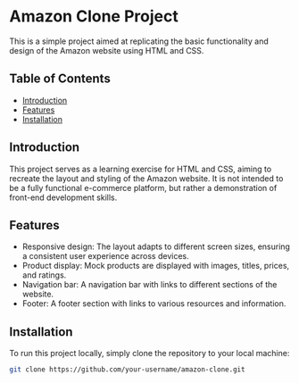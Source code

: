# Amazon Clone Project

This is a simple project aimed at replicating the basic functionality and design of the Amazon website using HTML and CSS.

## Table of Contents

- [Introduction](#introduction)
- [Features](#features)
- [Installation](#installation)

## Introduction

This project serves as a learning exercise for HTML and CSS, aiming to recreate the layout and styling of the Amazon website. It is not intended to be a fully functional e-commerce platform, but rather a demonstration of front-end development skills.

## Features

- Responsive design: The layout adapts to different screen sizes, ensuring a consistent user experience across devices.
- Product display: Mock products are displayed with images, titles, prices, and ratings.
- Navigation bar: A navigation bar with links to different sections of the website.
- Footer: A footer section with links to various resources and information.

## Installation

To run this project locally, simply clone the repository to your local machine:

```bash
git clone https://github.com/your-username/amazon-clone.git
